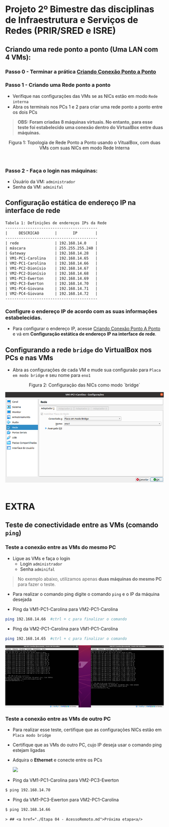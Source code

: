 # Projeto 2º Bimestre das disciplinas de Infraestrutura e Serviços de Redes (PRIR/SRED e ISRE)

## Criando uma rede ponto a ponto (Uma LAN com 4 VMs):
### Passo 0 - Terminar a prática <a href='https://github.com/diozenio/914-2022-grupo-5/blob/main/Roteiro/Etapa%2002%20-%20CriandoConex%C3%A3oPontoAPonto.md'>Criando Conexão Ponto a Ponto</a>

### Passo 1 - Criando uma Rede ponto a ponto
  
  * Verifique nas configurações das VMs se as NICs estão em modo `Rede interna`
  * Abra os terminais nos PCs 1 e 2 para criar uma rede ponto a ponto entre os dois PCs
  
  > __OBS: Foram criadas 8 máquinas virtuais. No entanto, para esse teste foi estabelecido uma conexão dentro do VirtualBox entre duas máquinas.__


  <p><center> Figura 1: Topologia de Rede Ponto a Ponto usando o VitualBox, com duas VMs com suas NICs em modo Rede Interna</center></p>   
    <img src="figuresBridgeNetwork/BridgeNetwork.png" alt=""
    title="Figura 2: Topologia de Rede" width="500" height="auto" />

  ### Passo 2 - Faça o login nas máquinas:
   * Úsuário da VM: `administrador`
   * Senha da VM: `adminifal`

  ## Configuração estática de endereço IP na interface de rede 
```
Tabela 1: Definições de endereços IPs da Rede 
-----------------------------------------
|     DESCRICAO       |       IP        |
-----------------------------------------
| rede                | 192.168.14.0    |
| máscara             | 255.255.255.240 |
| Gateway             | 192.168.14.28   |
| VM1-PC1-Carolina    | 192.168.14.65   | 
| VM2-PC1-Carolina    | 192.168.14.66   |
| VM1-PC2-Dionísio    | 192.168.14.67   |
| VM2-PC2-Dionísio    | 192.168.14.68   |
| VM1-PC3-Ewerton     | 192.168.14.69   |
| VM2-PC3-Ewerton     | 192.168.14.70   |
| VM1-PC4-Giovana     | 192.168.14.71   |
| VM2-PC4-Giovana     | 192.168.14.72   |
-----------------------------------------
```
### Configure o endereço IP de acordo com as suas informações estabelecidas. 
  * Para configurar o endereço IP, acesse <a href='https://github.com/diozenio/914-2022-grupo-5/blob/main/Roteiro/Etapa%2002%20-%20CriandoConex%C3%A3oPontoAPonto.md'>Criando Conexão Ponto A Ponto</a> e vá em **Configuração estática de endereço IP na interface de rede**.

## Configurando a rede `bridge` do VirtualBox nos PCs e nas VMs
  * Abra as configurações de cada VM e mude sua configuraão para `Placa em modo bridge` e seu nome para `eno1`

<div align="center">
  <p>Figura 2: Configuração das NICs como modo `bridge`</p>
  <img src='../Imagens/placa modo bridge.png'>
  <br><br>
</div>

# **EXTRA**

## Teste de conectividade entre as VMs (comando `ping`)
  ### Teste a conexão entre as VMs do mesmo PC
  * Ligue as VMs e faça o login
    * Login `administrador`
    * Senha `adminifal`
      
  > No exemplo abaixo, utilizamos apenas **duas máquinas do mesmo PC** para fazer o teste.
    
  * Para realizar o  comando ping digite o comando `ping` e o IP da máquina desejada
 
  * Ping da VM1-PC1-Carolina para VM2-PC1-Carolina
  ```bash
  ping 192.168.14.66  #ctrl + c para finalizar o comando
  ```
  * Ping da VM2-PC1-Carolina para VM1-PC1-Carolina
  ```bash
  ping 192.168.14.65  #ctrl + c para finalizar o comando
  ```
  <img src='../Imagens/Captura de tela de 2022-08-09 11-16-04.png'>
  
 
  ### Teste a conexão entre as VMs de outro PC
  * Para realizar esse teste, certifique que as configurações NICs estão em `Placa modo bridge`
  * Certifique que as VMs do outro PC, cujo IP deseja usar o comando ping estejam ligadas
  * Adquira o **Ethernet** e conecte entre os PCs

    <img src='../Imagens/IMG_0130.png'>
    
    <br>

  * Ping da VM1-PC1-Carolina para VM2-PC3-Ewerton
 
  ```bash
  $ ping 192.168.14.70
  ```
  
  * Ping da VM1-PC3-Ewerton para VM2-PC1-Carolina
  
  ```bash
  $ ping 192.168.14.66
  ```
  
    > ## <a href="./Etapa 04 - AcessoRemoto.md">Próxima etapa<a/>
